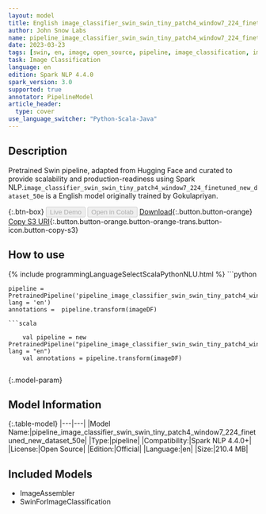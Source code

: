 ```yaml
---
layout: model
title: English image_classifier_swin_swin_tiny_patch4_window7_224_finetuned_new_dataset_50e TFSwinForImageClassification from Gokulapriyan
author: John Snow Labs
name: pipeline_image_classifier_swin_swin_tiny_patch4_window7_224_finetuned_new_dataset_50e
date: 2023-03-23
tags: [swin, en, image, open_source, pipeline, image_classification, imagenet]
task: Image Classification
language: en
edition: Spark NLP 4.4.0
spark_version: 3.0
supported: true
annotator: PipelineModel
article_header:
  type: cover
use_language_switcher: "Python-Scala-Java"
---
```


## Description

Pretrained  Swin  pipeline, adapted from Hugging Face and curated to provide scalability and production-readiness using Spark NLP.`image_classifier_swin_swin_tiny_patch4_window7_224_finetuned_new_dataset_50e` is a English model originally trained by Gokulapriyan.

{:.btn-box}
<button class="button button-orange" disabled>Live Demo</button>
<button class="button button-orange" disabled>Open in Colab</button>
[Download](https://s3.amazonaws.com/auxdata.johnsnowlabs.com/public/models/pipeline_image_classifier_swin_swin_tiny_patch4_window7_224_finetuned_new_dataset_50e_en_4.4.0_3.0_1679586971044.zip){:.button.button-orange}
[Copy S3 URI](s3://auxdata.johnsnowlabs.com/public/models/pipeline_image_classifier_swin_swin_tiny_patch4_window7_224_finetuned_new_dataset_50e_en_4.4.0_3.0_1679586971044.zip){:.button.button-orange.button-orange-trans.button-icon.button-copy-s3}

## How to use



<div class="tabs-box" markdown="1">
{% include programmingLanguageSelectScalaPythonNLU.html %}
```python

    pipeline = PretrainedPipeline('pipeline_image_classifier_swin_swin_tiny_patch4_window7_224_finetuned_new_dataset_50e', lang = 'en')
    annotations =  pipeline.transform(imageDF)
    
```
```scala

    val pipeline = new PretrainedPipeline("pipeline_image_classifier_swin_swin_tiny_patch4_window7_224_finetuned_new_dataset_50e", lang = "en")
    val annotations = pipeline.transform(imageDF)
    
```
</div>

{:.model-param}
## Model Information

{:.table-model}
|---|---|
|Model Name:|pipeline_image_classifier_swin_swin_tiny_patch4_window7_224_finetuned_new_dataset_50e|
|Type:|pipeline|
|Compatibility:|Spark NLP 4.4.0+|
|License:|Open Source|
|Edition:|Official|
|Language:|en|
|Size:|210.4 MB|

## Included Models

- ImageAssembler
- SwinForImageClassification